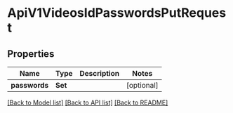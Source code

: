 # ApiV1VideosIdPasswordsPutRequest

## Properties
Name | Type | Description | Notes
------------ | ------------- | ------------- | -------------
**passwords** | **Set<String>** |  | [optional] 

[[Back to Model list]](../README.md#documentation-for-models) [[Back to API list]](../README.md#documentation-for-api-endpoints) [[Back to README]](../README.md)


